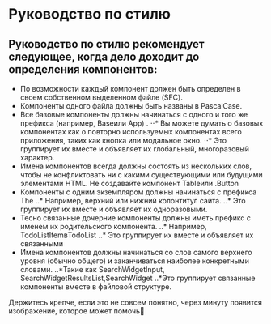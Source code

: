 # Руководство по стилю

## Руководство по стилю рекомендует следующее, когда дело доходит до определения компонентов:

* По возможности каждый компонент должен быть определен в своем собственном выделенном файле (SFC).
* Компоненты одного файла должны быть названы в PascalCase.
* Все базовые компоненты должны начинаться с одного и того же префикса (например, Baseили App) .
⋅⋅* Вы можете думать о базовых компонентах как о повторно используемых компонентах всего приложения, таких как кнопка или модальное окно.
⋅⋅* Это группирует их вместе и объявляет их глобальный, многоразовый характер.
* Имена компонентов всегда должны состоять из нескольких слов, чтобы не конфликтовать ни с какими существующими или будущими элементами HTML. Не создавайте компонент Tableили .Button
* Компоненты с одним экземпляром должны начинаться с префикса The
..* Например, верхний или нижний колонтитул сайта.
..* Это группирует их вместе и объявляет их одноразовыми.
* Тесно связанные дочерние компоненты должны иметь префикс с именем их родительского компонента.
..* Например, TodoListItemвTodoList
..* Это группирует их вместе и объявляет их связанными
* Имена компонентов должны начинаться со слов самого верхнего уровня (обычно общего) и заканчиваться наиболее конкретными словами.
..*Такие как SearchWidgetInput, SearchWidgetResultsList,SearchWidget
..*Это группирует связанные компоненты вместе в файловой структуре.

Держитесь крепче, если это не совсем понятно, через минуту появится изображение, которое может помочь🙂